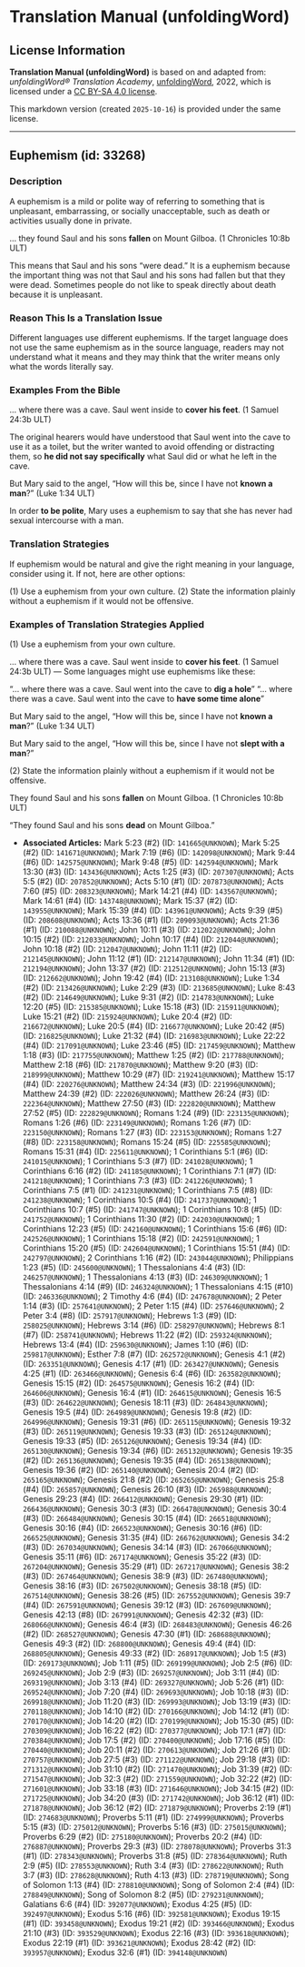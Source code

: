 # Translation Manual (unfoldingWord)

## License Information

**Translation Manual (unfoldingWord)** is based on and adapted from: _unfoldingWord® Translation Academy_, [unfoldingWord](https://unfoldingword.org/utw), 2022, which is licensed under a [CC BY-SA 4.0 license](https://creativecommons.org/licenses/by-sa/4.0/legalcode.en).

This markdown version (created `2025-10-16`) is provided under the same license.



--------------------------------

## Euphemism (id: 33268)

### Description

A euphemism is a mild or polite way of referring to something that is unpleasant, embarrassing, or socially unacceptable, such as death or activities usually done in private.

… they found Saul and his sons **fallen** on Mount Gilboa. (1 Chronicles 10:8b ULT)

This means that Saul and his sons “were dead.” It is a euphemism because the important thing was not that Saul and his sons had fallen but that they were dead. Sometimes people do not like to speak directly about death because it is unpleasant.

### Reason This Is a Translation Issue

Different languages use different euphemisms. If the target language does not use the same euphemism as in the source language, readers may not understand what it means and they may think that the writer means only what the words literally say.

### Examples From the Bible

… where there was a cave. Saul went inside to **cover his feet**. (1 Samuel 24:3b ULT)

The original hearers would have understood that Saul went into the cave to use it as a toilet, but the writer wanted to avoid offending or distracting them, so **he did not say specifically** what Saul did or what he left in the cave.

But Mary said to the angel, “How will this be, since I have not **known a man**?” (Luke 1:34 ULT)

In order **to be polite**, Mary uses a euphemism to say that she has never had sexual intercourse with a man.

### Translation Strategies

If euphemism would be natural and give the right meaning in your language, consider using it. If not, here are other options:

(1\) Use a euphemism from your own culture. (2\) State the information plainly without a euphemism if it would not be offensive.

### Examples of Translation Strategies Applied

(1\) Use a euphemism from your own culture.

… where there was a cave. Saul went inside to **cover his feet**. (1 Samuel 24:3b ULT) — Some languages might use euphemisms like these:

“… where there was a cave. Saul went into the cave to **dig a hole**” “… where there was a cave. Saul went into the cave to **have some time alone**”

But Mary said to the angel, “How will this be, since I have not **known a man**?” (Luke 1:34 ULT)

But Mary said to the angel, “How will this be, since I have not **slept with a man**?”

(2\) State the information plainly without a euphemism if it would not be offensive.

They found Saul and his sons **fallen** on Mount Gilboa. (1 Chronicles 10:8b ULT)

“They found Saul and his sons **dead** on Mount Gilboa.”

* **Associated Articles:** Mark 5:23 (#2) (ID: `141665@UNKNOWN`); Mark 5:25 (#2) (ID: `141671@UNKNOWN`); Mark 7:19 (#6) (ID: `142098@UNKNOWN`); Mark 9:44 (#6) (ID: `142575@UNKNOWN`); Mark 9:48 (#5) (ID: `142594@UNKNOWN`); Mark 13:30 (#3) (ID: `143436@UNKNOWN`); Acts 1:25 (#3) (ID: `207307@UNKNOWN`); Acts 5:5 (#2) (ID: `207852@UNKNOWN`); Acts 5:10 (#1) (ID: `207873@UNKNOWN`); Acts 7:60 (#5) (ID: `208323@UNKNOWN`); Mark 14:21 (#4) (ID: `143567@UNKNOWN`); Mark 14:61 (#4) (ID: `143748@UNKNOWN`); Mark 15:37 (#2) (ID: `143955@UNKNOWN`); Mark 15:39 (#4) (ID: `143961@UNKNOWN`); Acts 9:39 (#5) (ID: `208608@UNKNOWN`); Acts 13:36 (#1) (ID: `209093@UNKNOWN`); Acts 21:36 (#1) (ID: `210088@UNKNOWN`); John 10:11 (#3) (ID: `212022@UNKNOWN`); John 10:15 (#2) (ID: `212033@UNKNOWN`); John 10:17 (#4) (ID: `212044@UNKNOWN`); John 10:18 (#2) (ID: `212047@UNKNOWN`); John 11:11 (#2) (ID: `212145@UNKNOWN`); John 11:12 (#1) (ID: `212147@UNKNOWN`); John 11:34 (#1) (ID: `212194@UNKNOWN`); John 13:37 (#2) (ID: `212512@UNKNOWN`); John 15:13 (#3) (ID: `212662@UNKNOWN`); John 19:42 (#4) (ID: `213108@UNKNOWN`); Luke 1:34 (#2) (ID: `213426@UNKNOWN`); Luke 2:29 (#3) (ID: `213685@UNKNOWN`); Luke 8:43 (#2) (ID: `214649@UNKNOWN`); Luke 9:31 (#2) (ID: `214783@UNKNOWN`); Luke 12:20 (#5) (ID: `215385@UNKNOWN`); Luke 15:18 (#3) (ID: `215911@UNKNOWN`); Luke 15:21 (#2) (ID: `215924@UNKNOWN`); Luke 20:4 (#2) (ID: `216672@UNKNOWN`); Luke 20:5 (#4) (ID: `216677@UNKNOWN`); Luke 20:42 (#5) (ID: `216825@UNKNOWN`); Luke 21:32 (#4) (ID: `216983@UNKNOWN`); Luke 22:22 (#4) (ID: `217091@UNKNOWN`); Luke 23:46 (#5) (ID: `217459@UNKNOWN`); Matthew 1:18 (#3) (ID: `217755@UNKNOWN`); Matthew 1:25 (#2) (ID: `217788@UNKNOWN`); Matthew 2:18 (#6) (ID: `217870@UNKNOWN`); Matthew 9:20 (#3) (ID: `218999@UNKNOWN`); Matthew 10:29 (#7) (ID: `219241@UNKNOWN`); Matthew 15:17 (#4) (ID: `220276@UNKNOWN`); Matthew 24:34 (#3) (ID: `221996@UNKNOWN`); Matthew 24:39 (#2) (ID: `222026@UNKNOWN`); Matthew 26:24 (#3) (ID: `222364@UNKNOWN`); Matthew 27:50 (#3) (ID: `222820@UNKNOWN`); Matthew 27:52 (#5) (ID: `222829@UNKNOWN`); Romans 1:24 (#9) (ID: `223135@UNKNOWN`); Romans 1:26 (#6) (ID: `223149@UNKNOWN`); Romans 1:26 (#7) (ID: `223150@UNKNOWN`); Romans 1:27 (#3) (ID: `223153@UNKNOWN`); Romans 1:27 (#8) (ID: `223158@UNKNOWN`); Romans 15:24 (#5) (ID: `225585@UNKNOWN`); Romans 15:31 (#4) (ID: `225611@UNKNOWN`); 1 Corinthians 5:1 (#6) (ID: `241015@UNKNOWN`); 1 Corinthians 5:3 (#7) (ID: `241028@UNKNOWN`); 1 Corinthians 6:16 (#2) (ID: `241185@UNKNOWN`); 1 Corinthians 7:1 (#7) (ID: `241218@UNKNOWN`); 1 Corinthians 7:3 (#3) (ID: `241226@UNKNOWN`); 1 Corinthians 7:5 (#1) (ID: `241231@UNKNOWN`); 1 Corinthians 7:5 (#8) (ID: `241238@UNKNOWN`); 1 Corinthians 10:5 (#4) (ID: `241737@UNKNOWN`); 1 Corinthians 10:7 (#5) (ID: `241747@UNKNOWN`); 1 Corinthians 10:8 (#5) (ID: `241752@UNKNOWN`); 1 Corinthians 11:30 (#2) (ID: `242030@UNKNOWN`); 1 Corinthians 12:23 (#5) (ID: `242160@UNKNOWN`); 1 Corinthians 15:6 (#6) (ID: `242526@UNKNOWN`); 1 Corinthians 15:18 (#2) (ID: `242591@UNKNOWN`); 1 Corinthians 15:20 (#5) (ID: `242604@UNKNOWN`); 1 Corinthians 15:51 (#4) (ID: `242797@UNKNOWN`); 2 Corinthians 1:16 (#2) (ID: `243044@UNKNOWN`); Philippians 1:23 (#5) (ID: `245600@UNKNOWN`); 1 Thessalonians 4:4 (#3) (ID: `246257@UNKNOWN`); 1 Thessalonians 4:13 (#3) (ID: `246309@UNKNOWN`); 1 Thessalonians 4:14 (#9) (ID: `246324@UNKNOWN`); 1 Thessalonians 4:15 (#10) (ID: `246336@UNKNOWN`); 2 Timothy 4:6 (#4) (ID: `247678@UNKNOWN`); 2 Peter 1:14 (#3) (ID: `257641@UNKNOWN`); 2 Peter 1:15 (#4) (ID: `257646@UNKNOWN`); 2 Peter 3:4 (#8) (ID: `257917@UNKNOWN`); Hebrews 1:3 (#9) (ID: `258025@UNKNOWN`); Hebrews 3:14 (#6) (ID: `258297@UNKNOWN`); Hebrews 8:1 (#7) (ID: `258741@UNKNOWN`); Hebrews 11:22 (#2) (ID: `259324@UNKNOWN`); Hebrews 13:4 (#4) (ID: `259630@UNKNOWN`); James 1:10 (#6) (ID: `259817@UNKNOWN`); Esther 7:8 (#7) (ID: `262572@UNKNOWN`); Genesis 4:1 (#2) (ID: `263351@UNKNOWN`); Genesis 4:17 (#1) (ID: `263427@UNKNOWN`); Genesis 4:25 (#1) (ID: `263466@UNKNOWN`); Genesis 6:4 (#6) (ID: `263582@UNKNOWN`); Genesis 15:15 (#2) (ID: `264575@UNKNOWN`); Genesis 16:2 (#4) (ID: `264606@UNKNOWN`); Genesis 16:4 (#1) (ID: `264615@UNKNOWN`); Genesis 16:5 (#3) (ID: `264622@UNKNOWN`); Genesis 18:11 (#3) (ID: `264843@UNKNOWN`); Genesis 19:5 (#4) (ID: `264989@UNKNOWN`); Genesis 19:8 (#2) (ID: `264996@UNKNOWN`); Genesis 19:31 (#6) (ID: `265115@UNKNOWN`); Genesis 19:32 (#3) (ID: `265119@UNKNOWN`); Genesis 19:33 (#3) (ID: `265124@UNKNOWN`); Genesis 19:33 (#5) (ID: `265126@UNKNOWN`); Genesis 19:34 (#4) (ID: `265130@UNKNOWN`); Genesis 19:34 (#6) (ID: `265132@UNKNOWN`); Genesis 19:35 (#2) (ID: `265136@UNKNOWN`); Genesis 19:35 (#4) (ID: `265138@UNKNOWN`); Genesis 19:36 (#2) (ID: `265140@UNKNOWN`); Genesis 20:4 (#2) (ID: `265165@UNKNOWN`); Genesis 21:8 (#2) (ID: `265265@UNKNOWN`); Genesis 25:8 (#4) (ID: `265857@UNKNOWN`); Genesis 26:10 (#3) (ID: `265988@UNKNOWN`); Genesis 29:23 (#4) (ID: `266412@UNKNOWN`); Genesis 29:30 (#1) (ID: `266436@UNKNOWN`); Genesis 30:3 (#3) (ID: `266478@UNKNOWN`); Genesis 30:4 (#3) (ID: `266484@UNKNOWN`); Genesis 30:15 (#4) (ID: `266518@UNKNOWN`); Genesis 30:16 (#4) (ID: `266523@UNKNOWN`); Genesis 30:16 (#6) (ID: `266525@UNKNOWN`); Genesis 31:35 (#4) (ID: `266762@UNKNOWN`); Genesis 34:2 (#3) (ID: `267034@UNKNOWN`); Genesis 34:14 (#3) (ID: `267066@UNKNOWN`); Genesis 35:11 (#6) (ID: `267174@UNKNOWN`); Genesis 35:22 (#3) (ID: `267204@UNKNOWN`); Genesis 35:29 (#1) (ID: `267217@UNKNOWN`); Genesis 38:2 (#3) (ID: `267464@UNKNOWN`); Genesis 38:9 (#3) (ID: `267480@UNKNOWN`); Genesis 38:16 (#3) (ID: `267502@UNKNOWN`); Genesis 38:18 (#5) (ID: `267514@UNKNOWN`); Genesis 38:26 (#5) (ID: `267552@UNKNOWN`); Genesis 39:7 (#4) (ID: `267591@UNKNOWN`); Genesis 39:12 (#3) (ID: `267609@UNKNOWN`); Genesis 42:13 (#8) (ID: `267991@UNKNOWN`); Genesis 42:32 (#3) (ID: `268066@UNKNOWN`); Genesis 46:4 (#3) (ID: `268483@UNKNOWN`); Genesis 46:26 (#2) (ID: `268527@UNKNOWN`); Genesis 47:30 (#1) (ID: `268688@UNKNOWN`); Genesis 49:3 (#2) (ID: `268800@UNKNOWN`); Genesis 49:4 (#4) (ID: `268805@UNKNOWN`); Genesis 49:33 (#2) (ID: `268917@UNKNOWN`); Job 1:5 (#3) (ID: `269173@UNKNOWN`); Job 1:11 (#5) (ID: `269199@UNKNOWN`); Job 2:5 (#6) (ID: `269245@UNKNOWN`); Job 2:9 (#3) (ID: `269257@UNKNOWN`); Job 3:11 (#4) (ID: `269319@UNKNOWN`); Job 3:13 (#4) (ID: `269327@UNKNOWN`); Job 5:26 (#1) (ID: `269524@UNKNOWN`); Job 7:20 (#4) (ID: `269693@UNKNOWN`); Job 10:18 (#3) (ID: `269918@UNKNOWN`); Job 11:20 (#3) (ID: `269993@UNKNOWN`); Job 13:19 (#3) (ID: `270118@UNKNOWN`); Job 14:10 (#2) (ID: `270166@UNKNOWN`); Job 14:12 (#1) (ID: `270170@UNKNOWN`); Job 14:20 (#2) (ID: `270199@UNKNOWN`); Job 15:30 (#5) (ID: `270309@UNKNOWN`); Job 16:22 (#2) (ID: `270377@UNKNOWN`); Job 17:1 (#7) (ID: `270384@UNKNOWN`); Job 17:5 (#2) (ID: `270400@UNKNOWN`); Job 17:16 (#5) (ID: `270440@UNKNOWN`); Job 20:11 (#2) (ID: `270613@UNKNOWN`); Job 21:26 (#1) (ID: `270757@UNKNOWN`); Job 27:5 (#3) (ID: `271122@UNKNOWN`); Job 29:18 (#3) (ID: `271312@UNKNOWN`); Job 31:10 (#2) (ID: `271470@UNKNOWN`); Job 31:39 (#2) (ID: `271547@UNKNOWN`); Job 32:3 (#2) (ID: `271559@UNKNOWN`); Job 32:22 (#2) (ID: `271601@UNKNOWN`); Job 33:18 (#3) (ID: `271646@UNKNOWN`); Job 34:15 (#2) (ID: `271725@UNKNOWN`); Job 34:20 (#3) (ID: `271742@UNKNOWN`); Job 36:12 (#1) (ID: `271878@UNKNOWN`); Job 36:12 (#2) (ID: `271879@UNKNOWN`); Proverbs 2:19 (#1) (ID: `274683@UNKNOWN`); Proverbs 5:11 (#1) (ID: `274999@UNKNOWN`); Proverbs 5:15 (#3) (ID: `275012@UNKNOWN`); Proverbs 5:16 (#3) (ID: `275015@UNKNOWN`); Proverbs 6:29 (#2) (ID: `275180@UNKNOWN`); Proverbs 20:2 (#4) (ID: `276887@UNKNOWN`); Proverbs 29:3 (#3) (ID: `278078@UNKNOWN`); Proverbs 31:3 (#1) (ID: `278343@UNKNOWN`); Proverbs 31:8 (#5) (ID: `278364@UNKNOWN`); Ruth 2:9 (#5) (ID: `278553@UNKNOWN`); Ruth 3:4 (#3) (ID: `278622@UNKNOWN`); Ruth 3:7 (#3) (ID: `278628@UNKNOWN`); Ruth 4:13 (#3) (ID: `278719@UNKNOWN`); Song of Solomon 1:13 (#4) (ID: `278810@UNKNOWN`); Song of Solomon 2:4 (#4) (ID: `278849@UNKNOWN`); Song of Solomon 8:2 (#5) (ID: `279231@UNKNOWN`); Galatians 6:6 (#4) (ID: `392077@UNKNOWN`); Exodus 4:25 (#5) (ID: `392497@UNKNOWN`); Exodus 5:16 (#6) (ID: `392581@UNKNOWN`); Exodus 19:15 (#1) (ID: `393458@UNKNOWN`); Exodus 19:21 (#2) (ID: `393466@UNKNOWN`); Exodus 21:10 (#3) (ID: `393529@UNKNOWN`); Exodus 22:16 (#3) (ID: `393618@UNKNOWN`); Exodus 22:19 (#1) (ID: `393621@UNKNOWN`); Exodus 28:42 (#2) (ID: `393957@UNKNOWN`); Exodus 32:6 (#1) (ID: `394148@UNKNOWN`)

